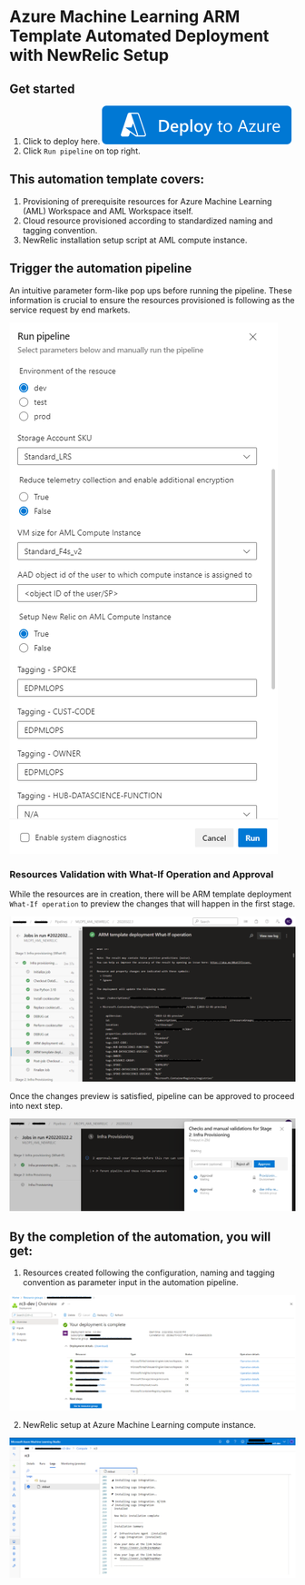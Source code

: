 # Azure Machine Learning ARM Template Automated Deployment with NewRelic Setup

## Get started
1. Click to deploy here.
[![Deploy To Azure](https://raw.githubusercontent.com/Azure/azure-quickstart-templates/master/1-CONTRIBUTION-GUIDE/images/deploytoazure.svg?sanitize=true)](https://dev.azure.com/batdigital/OneDRA/_build?definitionId=6805)
2. Click `Run pipeline` on top right. 

## This automation template covers:
1. Provisioning of prerequisite resources for Azure Machine Learning (AML) Workspace and AML Workspace itself.
2. Cloud resource provisioned according to standardized naming and tagging convention.
3. NewRelic installation setup script at AML compute instance.

## Trigger the automation pipeline
An intuitive parameter form-like pop ups before running the pipeline. These information is crucial to ensure the resources provisioned is following as the service request by end markets.

![automation-pipeline.png](https://github.com/PrezSeah/galleryres/raw/main/resource-template-automation/dse-customized-templates/aml-newrelic/images/automation-pipeline.png)


### Resources Validation with What-If Operation and Approval
While the resources are in creation, there will be ARM template deployment `What-If operation` to preview the changes that will happen in the first stage.

![what-if.png](https://github.com/PrezSeah/galleryres/raw/main/resource-template-automation/dse-customized-templates/aml-newrelic/images/what-if.png)

Once the changes preview is satisfied, pipeline can be approved to proceed into next step.

![pipeline-approval.png](https://github.com/PrezSeah/galleryres/raw/main/resource-template-automation/dse-customized-templates/aml-newrelic/images/pipeline-approval.png)

## By the completion of the automation, you will get:
1. Resources created following the configuration, naming and tagging convention as parameter input in the automation pipeline.

![resource-group-deployment.png](https://github.com/PrezSeah/galleryres/raw/main/resource-template-automation/dse-customized-templates/aml-newrelic/images/resource-group-deployment.png)

2. NewRelic setup at Azure Machine Learning compute instance.

![newrelic.png](https://github.com/PrezSeah/galleryres/raw/main/resource-template-automation/dse-customized-templates/aml-newrelic/images/newrelic.png)

